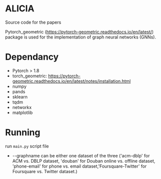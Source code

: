# ALICIA
Source code for the papers

Pytorch_geometric (https://pytorch-geometric.readthedocs.io/en/latest/) package is used for the implementation of graph neural networks (GNNs).

# Dependancy

- Pytorch > 1.8
- torch_geometric: https://pytorch-geometric.readthedocs.io/en/latest/notes/installation.html
- numpy
- pands
- sklearn
- tqdm
- networkx
- matplotlib


# Running

run ``main.py`` script file

- --graphname can be either one dataset of the three ('acm-dblp' for ACM vs. DBLP dataset, 'douban' for Douban online vs. offline dataset, 'phone-email' for phone vs. email dataset,'Foursquare-Twitter' for Foursquare vs. Twitter dataset.)

